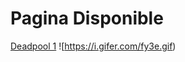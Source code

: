 # Pagina Disponible

 [Deadpool 1](https://drive.google.com/file/d/1GO_HrZezCi1-pLrGC_Bu8IYDHJ6Mj86t/view?usp=sharing)
![https://i.gifer.com/fy3e.gif)
